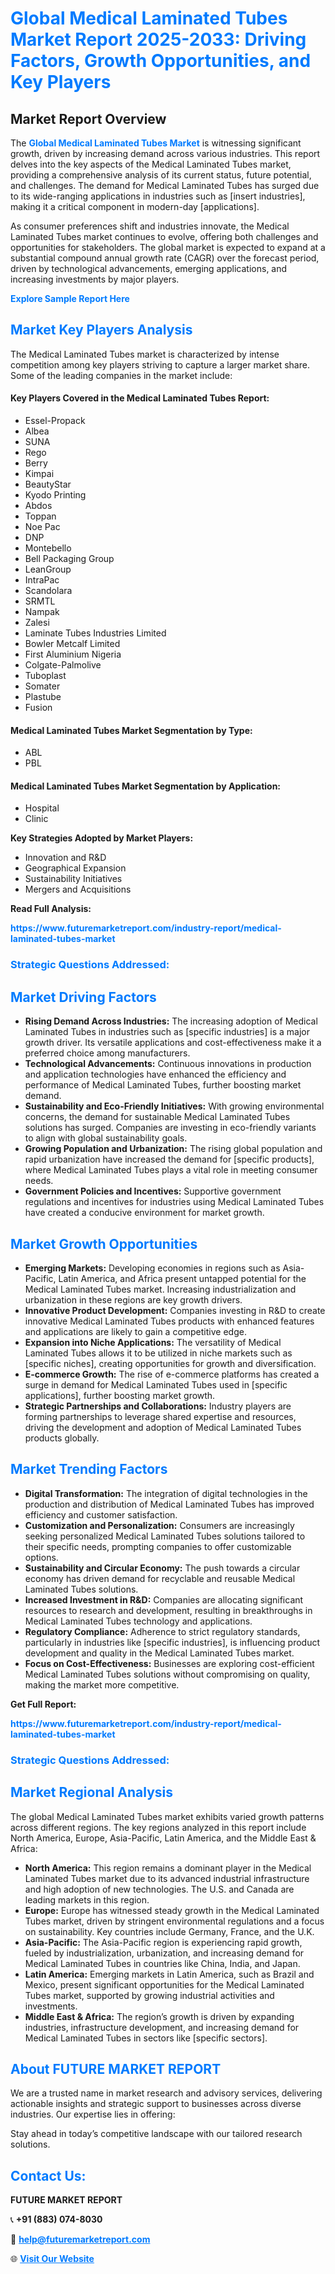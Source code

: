 <h1 style="color: #007BFF;">Global Medical Laminated Tubes Market Report 2025-2033: Driving Factors, Growth Opportunities, and Key Players</h1>

<section id="overview">
<h2>Market Report Overview</h2>
<p>The <a href="https://www.futuremarketreport.com/industry-report/medical-laminated-tubes-market" style="color: #007BFF; text-decoration: none;"><strong>Global Medical Laminated Tubes Market</strong></a> is witnessing significant growth, driven by increasing demand across various industries. This report delves into the key aspects of the Medical Laminated Tubes market, providing a comprehensive analysis of its current status, future potential, and challenges. The demand for Medical Laminated Tubes has surged due to its wide-ranging applications in industries such as [insert industries], making it a critical component in modern-day [applications].</p>
<p>As consumer preferences shift and industries innovate, the Medical Laminated Tubes market continues to evolve, offering both challenges and opportunities for stakeholders. The global market is expected to expand at a substantial compound annual growth rate (CAGR) over the forecast period, driven by technological advancements, emerging applications, and increasing investments by major players.</p>
</section>

<section id="overview">
<p><a href="https://www.futuremarketreport.com/request-sample/reportId=42430" style="color: #007BFF; text-decoration: none;"><strong>Explore Sample Report Here</strong></a></p>
</section>

<section id="key-players">
<h2 style="color: #007BFF;">Market Key Players Analysis</h2>
<p>The Medical Laminated Tubes market is characterized by intense competition among key players striving to capture a larger market share. Some of the leading companies in the market include:</p>
<h4>Key Players Covered in the Medical Laminated Tubes Report:</h4>
<ul><li>Essel-Propack</li><li>Albea</li><li>SUNA</li><li>Rego</li><li>Berry</li><li>Kimpai</li><li>BeautyStar</li><li>Kyodo Printing</li><li>Abdos</li><li>Toppan</li><li>Noe Pac</li><li>DNP</li><li>Montebello</li><li>Bell Packaging Group</li><li>LeanGroup</li><li>IntraPac</li><li>Scandolara</li><li>SRMTL</li><li>Nampak</li><li>Zalesi</li><li>Laminate Tubes Industries Limited</li><li>Bowler Metcalf Limited</li><li>First Aluminium Nigeria</li><li>Colgate-Palmolive</li><li>Tuboplast</li><li>Somater</li><li>Plastube</li><li>Fusion</li></ul>
<h4>Medical Laminated Tubes Market Segmentation by Type:</h4>
<ul><li>ABL</li><li>PBL</li></ul>

<h4>Medical Laminated Tubes Market Segmentation by Application:</h4>
<ul><li>Hospital</li><li>Clinic</li></ul>
<p><strong>Key Strategies Adopted by Market Players:</strong></p>
<ul>
<li>Innovation and R&D</li>
<li>Geographical Expansion</li>
<li>Sustainability Initiatives</li>
<li>Mergers and Acquisitions</li>
</ul>
</section>

<section>
<p><strong>Read Full Analysis: </strong></p><a href="https://www.futuremarketreport.com/industry-report/medical-laminated-tubes-market" style="color: #007BFF; text-decoration: none;"><strong>https://www.futuremarketreport.com/industry-report/medical-laminated-tubes-market</strong></a>
<h3 style="color: #007BFF;">Strategic Questions Addressed:</h3>
</section>

<section id="driving-factors">
<h2 style="color: #007BFF;">Market Driving Factors</h2>
<ul>
<li><strong>Rising Demand Across Industries:</strong> The increasing adoption of Medical Laminated Tubes in industries such as [specific industries] is a major growth driver. Its versatile applications and cost-effectiveness make it a preferred choice among manufacturers.</li>
<li><strong>Technological Advancements:</strong> Continuous innovations in production and application technologies have enhanced the efficiency and performance of Medical Laminated Tubes, further boosting market demand.</li>
<li><strong>Sustainability and Eco-Friendly Initiatives:</strong> With growing environmental concerns, the demand for sustainable Medical Laminated Tubes solutions has surged. Companies are investing in eco-friendly variants to align with global sustainability goals.</li>
<li><strong>Growing Population and Urbanization:</strong> The rising global population and rapid urbanization have increased the demand for [specific products], where Medical Laminated Tubes plays a vital role in meeting consumer needs.</li>
<li><strong>Government Policies and Incentives:</strong> Supportive government regulations and incentives for industries using Medical Laminated Tubes have created a conducive environment for market growth.</li>
</ul>
</section>

<section id="growth-opportunities">
<h2 style="color: #007BFF;">Market Growth Opportunities</h2>
<ul>
<li><strong>Emerging Markets:</strong> Developing economies in regions such as Asia-Pacific, Latin America, and Africa present untapped potential for the Medical Laminated Tubes market. Increasing industrialization and urbanization in these regions are key growth drivers.</li>
<li><strong>Innovative Product Development:</strong> Companies investing in R&D to create innovative Medical Laminated Tubes products with enhanced features and applications are likely to gain a competitive edge.</li>
<li><strong>Expansion into Niche Applications:</strong> The versatility of Medical Laminated Tubes allows it to be utilized in niche markets such as [specific niches], creating opportunities for growth and diversification.</li>
<li><strong>E-commerce Growth:</strong> The rise of e-commerce platforms has created a surge in demand for Medical Laminated Tubes used in [specific applications], further boosting market growth.</li>
<li><strong>Strategic Partnerships and Collaborations:</strong> Industry players are forming partnerships to leverage shared expertise and resources, driving the development and adoption of Medical Laminated Tubes products globally.</li>
</ul>
</section>

<section id="trending-factors">
<h2 style="color: #007BFF;">Market Trending Factors</h2>
<ul>
<li><strong>Digital Transformation:</strong> The integration of digital technologies in the production and distribution of Medical Laminated Tubes has improved efficiency and customer satisfaction.</li>
<li><strong>Customization and Personalization:</strong> Consumers are increasingly seeking personalized Medical Laminated Tubes solutions tailored to their specific needs, prompting companies to offer customizable options.</li>
<li><strong>Sustainability and Circular Economy:</strong> The push towards a circular economy has driven demand for recyclable and reusable Medical Laminated Tubes solutions.</li>
<li><strong>Increased Investment in R&D:</strong> Companies are allocating significant resources to research and development, resulting in breakthroughs in Medical Laminated Tubes technology and applications.</li>
<li><strong>Regulatory Compliance:</strong> Adherence to strict regulatory standards, particularly in industries like [specific industries], is influencing product development and quality in the Medical Laminated Tubes market.</li>
<li><strong>Focus on Cost-Effectiveness:</strong> Businesses are exploring cost-efficient Medical Laminated Tubes solutions without compromising on quality, making the market more competitive.</li>
</ul>
</section>

<section>
<p><strong>Get Full Report: </strong></p><a href="https://www.futuremarketreport.com/industry-report/medical-laminated-tubes-market" style="color: #007BFF; text-decoration: none;"><strong>https://www.futuremarketreport.com/industry-report/medical-laminated-tubes-market</strong></a>
<h3 style="color: #007BFF;">Strategic Questions Addressed:</h3>
</section>


<section id="regional-analysis">
<h2 style="color: #007BFF;">Market Regional Analysis</h2>
<p>The global Medical Laminated Tubes market exhibits varied growth patterns across different regions. The key regions analyzed in this report include North America, Europe, Asia-Pacific, Latin America, and the Middle East & Africa:</p>
<ul>
<li><strong>North America:</strong> This region remains a dominant player in the Medical Laminated Tubes market due to its advanced industrial infrastructure and high adoption of new technologies. The U.S. and Canada are leading markets in this region.</li>
<li><strong>Europe:</strong> Europe has witnessed steady growth in the Medical Laminated Tubes market, driven by stringent environmental regulations and a focus on sustainability. Key countries include Germany, France, and the U.K.</li>
<li><strong>Asia-Pacific:</strong> The Asia-Pacific region is experiencing rapid growth, fueled by industrialization, urbanization, and increasing demand for Medical Laminated Tubes in countries like China, India, and Japan.</li>
<li><strong>Latin America:</strong> Emerging markets in Latin America, such as Brazil and Mexico, present significant opportunities for the Medical Laminated Tubes market, supported by growing industrial activities and investments.</li>
<li><strong>Middle East & Africa:</strong> The region’s growth is driven by expanding industries, infrastructure development, and increasing demand for Medical Laminated Tubes in sectors like [specific sectors].</li>
</ul>
</section>

<footer>
<h2 style="color: #007BFF;">About FUTURE MARKET REPORT</h2>
<p>We are a trusted name in market research and advisory services, delivering actionable insights and strategic support to businesses across diverse industries. Our expertise lies in offering:</p>

<p>Stay ahead in today’s competitive landscape with our tailored research solutions.</p>

<h2 style="color: #007BFF;">Contact Us:</h2>
<p><strong>FUTURE MARKET REPORT</strong></p>
<p>📞 <strong>+91 (883) 074-8030</strong></p>
<p>📧 <strong><a href="mailto:help@futuremarketreport.com" style="color: #007BFF;">help@futuremarketreport.com</a></strong></p>
<p>🌐 <strong><a href="https://www.futuremarketreport.com/" style="color: #007BFF;">Visit Our Website</a></strong></p>
</footer>